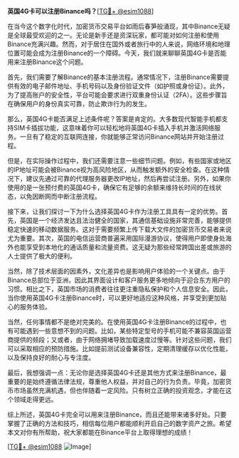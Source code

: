 **英国4G卡可以注册Binance吗？**[[TG💪+ @esim1088](https://t.me/s/esim1088)]

在当今这个数字化时代，加密货币交易平台如雨后春笋般涌现，其中Binance无疑是全球最受欢迎的之一。无论是新手还是资深玩家，都可能对如何注册和使用Binance充满兴趣。然而，对于居住在国外或者旅行中的人来说，网络环境和地理位置可能会成为注册Binance的一个障碍。今天，我们就来聊聊英国4G卡是否能用来注册Binance这个问题。

首先，我们需要了解Binance的基本注册流程。通常情况下，注册Binance需要提供有效的电子邮件地址、手机号码以及身份验证文件（如护照或身份证）。此外，为了提高账户的安全性，平台可能会要求进行双重身份认证（2FA）。这些步骤旨在确保用户的身份真实可靠，防止欺诈行为的发生。

那么，英国4G卡能否满足上述条件呢？答案是肯定的。大多数现代智能手机都支持SIM卡插拔功能，这意味着你可以轻松地将英国4G卡插入手机并激活网络服务。一旦有了稳定的互联网连接，你就能够正常访问Binance网站并开始注册过程。

但是，在实际操作过程中，我们还需要注意一些细节问题。例如，有些国家或地区的IP地址可能会被Binance视为高风险地区，从而触发额外的安全检查。在这种情况下，建议先通过可靠的代理服务器更改IP地址，然后再尝试注册。另外，如果你使用的是一张预付费的英国4G卡，确保它有足够的余额来维持长时间的在线状态，以免因断网而中断注册流程。

接下来，让我们探讨一下为什么选择英国4G卡作为注册工具具有一定的优势。首先，英国是一个经济发达且法治健全的国家，其通信基础设施非常完善，能够提供稳定快速的移动数据服务。这对于需要频繁上传下载大文件的加密货币交易者来说尤为重要。其次，英国的电信运营商普遍采用国际漫游协议，使得用户即使身处海外也能享受到本地化的通话质量和流量资费。这无疑为那些经常跨国出差或旅游的人士提供了极大的便利。

当然，除了技术层面的因素外，文化差异也是影响用户体验的一个关键点。由于Binance总部位于亚洲，因此其界面设计和客户服务更多地倾向于迎合东方用户的习惯。相比之下，英国市场的消费者往往更注重隐私保护和个人信息安全。因此，当你使用英国4G卡注册Binance时，可以更好地适应这种风格，并享受到更加贴心的服务体验。

当然，任何事情都不是绝对完美的。在使用英国4G卡注册Binance的过程中，也有可能遇到一些意想不到的问题。比如，某些特定型号的手机可能不兼容英国运营商提供的频段；又或者，由于网络拥堵导致加载速度过慢等。针对这些问题，我们可以采取相应的预防措施。比如提前测试设备兼容性，定期清理缓存以优化性能，以及保持良好的耐心与专注度。

最后，我想强调一点：无论你是选择英国4G卡还是其他方式来注册Binance，最重要的是始终遵循法律法规，尊重他人权益，并对自己的行为负责。毕竟，加密货币市场虽然充满机遇，但也伴随着一定风险。只有树立正确的投资观念，才能在这个领域走得更远。

综上所述，英国4G卡完全可以用来注册Binance，而且还能带来诸多好处。只要掌握了正确的方法和技巧，相信每位用户都能顺利开启自己的数字资产之旅。希望本文对你有所帮助，祝大家都能在Binance平台上取得理想的成绩！

[[TG💪+ @esim1088](https://t.me/s/esim1088) ![Image](https://i.postimg.cc/4NQfJmqS/Snipaste-2025-05-13-00-14-12.png)]